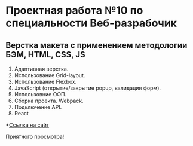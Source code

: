 # Проектная работа №10 по специальности Веб-разрабочик

## Верстка макета с применением методологии БЭМ, HTML, CSS, JS

1. Адаптивная верстка.
2. Использование Grid-layout.
3. Использование Flexbox.
4. JavaScript (открытие/закрытие popup, валидация форм).
5. Использовние ООП.
6. Сборка проекта. Webpack.
7. Подключение API.
8. React

*[Ссылка на сайт](https://github.com/Daniel-Pacheko/mesto-react.git)

Приятного просмотра!

